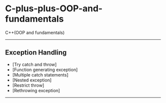 # C-plus-plus-OOP-and-fundamentals
C++(OOP and fundamentals)

------------------------
## Exception Handling 

  * [Try catch and throw]
  * [Function generating exception] 
  * [Multiple catch statements] 
  * [Nested exception]
  * [Restrict throw]
  * [Rethrowing exception]
  
-------------------------

